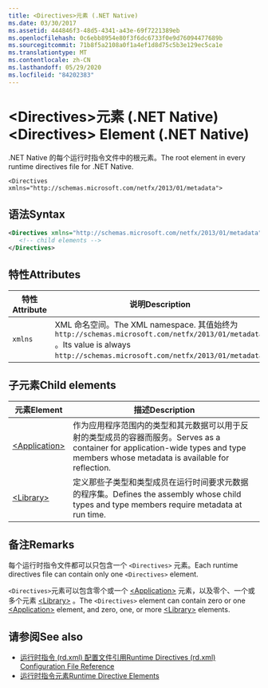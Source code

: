 ```yaml
---
title: <Directives>元素 (.NET Native)
ms.date: 03/30/2017
ms.assetid: 444846f3-48d5-4341-a43e-69f7221389eb
ms.openlocfilehash: 0c6ebb8954e80f3f6dc6733f0e9d76094477689b
ms.sourcegitcommit: 71b8f5a2108a0f1a4ef1d8d75c5b3e129ec5ca1e
ms.translationtype: MT
ms.contentlocale: zh-CN
ms.lasthandoff: 05/29/2020
ms.locfileid: "84202383"
---
```

# <a name="directives-element-net-native"></a><span data-ttu-id="53235-102">\<Directives>元素 (.NET Native)</span><span class="sxs-lookup"><span data-stu-id="53235-102">\<Directives> Element (.NET Native)</span></span>
<span data-ttu-id="53235-103">.NET Native 的每个运行时指令文件中的根元素。</span><span class="sxs-lookup"><span data-stu-id="53235-103">The root element in every runtime directives file for .NET Native.</span></span>  
  
 `<Directives xmlns="http://schemas.microsoft.com/netfx/2013/01/metadata">`
  
## <a name="syntax"></a><span data-ttu-id="53235-104">语法</span><span class="sxs-lookup"><span data-stu-id="53235-104">Syntax</span></span>  
  
```xml  
<Directives xmlns="http://schemas.microsoft.com/netfx/2013/01/metadata">  
   <!-- child elements -->
</Directives>  
```  
  
## <a name="attributes"></a><span data-ttu-id="53235-105">特性</span><span class="sxs-lookup"><span data-stu-id="53235-105">Attributes</span></span>  
  
|<span data-ttu-id="53235-106">特性</span><span class="sxs-lookup"><span data-stu-id="53235-106">Attribute</span></span>|<span data-ttu-id="53235-107">说明</span><span class="sxs-lookup"><span data-stu-id="53235-107">Description</span></span>|  
|---------------|-----------------|  
|`xmlns`|<span data-ttu-id="53235-108">XML 命名空间。</span><span class="sxs-lookup"><span data-stu-id="53235-108">The XML namespace.</span></span> <span data-ttu-id="53235-109">其值始终为 `http://schemas.microsoft.com/netfx/2013/01/metadata` 。</span><span class="sxs-lookup"><span data-stu-id="53235-109">Its value is always `http://schemas.microsoft.com/netfx/2013/01/metadata`.</span></span>|  
  
## <a name="child-elements"></a><span data-ttu-id="53235-110">子元素</span><span class="sxs-lookup"><span data-stu-id="53235-110">Child elements</span></span>  
  
|<span data-ttu-id="53235-111">元素</span><span class="sxs-lookup"><span data-stu-id="53235-111">Element</span></span>|<span data-ttu-id="53235-112">描述</span><span class="sxs-lookup"><span data-stu-id="53235-112">Description</span></span>|  
|-------------|-----------------|  
|[\<Application>](application-element-net-native.md)|<span data-ttu-id="53235-113">作为应用程序范围内的类型和其元数据可以用于反射的类型成员的容器而服务。</span><span class="sxs-lookup"><span data-stu-id="53235-113">Serves as a container for application-wide types and type members whose metadata is available for reflection.</span></span>|  
|[\<Library>](library-element-net-native.md)|<span data-ttu-id="53235-114">定义那些子类型和类型成员在运行时间要求元数据的程序集。</span><span class="sxs-lookup"><span data-stu-id="53235-114">Defines the assembly whose child types and type members require metadata at run time.</span></span>|  
  
## <a name="remarks"></a><span data-ttu-id="53235-115">备注</span><span class="sxs-lookup"><span data-stu-id="53235-115">Remarks</span></span>  
 <span data-ttu-id="53235-116">每个运行时指令文件都可以只包含一个 `<Directives>` 元素。</span><span class="sxs-lookup"><span data-stu-id="53235-116">Each runtime directives file can contain only one `<Directives>` element.</span></span>  
  
 <span data-ttu-id="53235-117">`<Directives>`元素可以包含零个或一个 [\<Application>](application-element-net-native.md) 元素，以及零个、一个或多个元素 [\<Library>](library-element-net-native.md) 。</span><span class="sxs-lookup"><span data-stu-id="53235-117">The `<Directives>` element can contain zero or one [\<Application>](application-element-net-native.md) element, and zero, one, or more [\<Library>](library-element-net-native.md) elements.</span></span>  
  
## <a name="see-also"></a><span data-ttu-id="53235-118">请参阅</span><span class="sxs-lookup"><span data-stu-id="53235-118">See also</span></span>

- [<span data-ttu-id="53235-119">运行时指令 (rd.xml) 配置文件引用</span><span class="sxs-lookup"><span data-stu-id="53235-119">Runtime Directives (rd.xml) Configuration File Reference</span></span>](runtime-directives-rd-xml-configuration-file-reference.md)
- [<span data-ttu-id="53235-120">运行时指令元素</span><span class="sxs-lookup"><span data-stu-id="53235-120">Runtime Directive Elements</span></span>](runtime-directive-elements.md)
